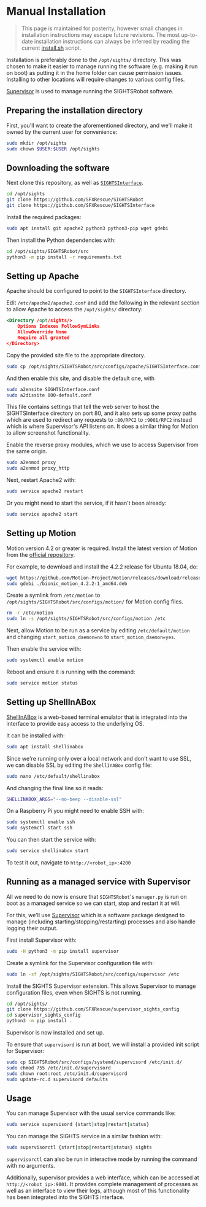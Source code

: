 # Manual Installation

> This page is maintained for posterity, however small changes in installation instructions may escape future revisions. The most up-to-date installation instructions can always be inferred by reading the current [install.sh](/install.sh) script.

Installation is preferably done to the `/opt/sights/` directory. This was chosen to make it easier to manage running the software (e.g. making it run on boot) as putting it in the home folder can cause permission issues. Installing to other locations will require changes to various config files.

[Supervisor](http://supervisord.org/) is used to manage running the SIGHTSRobot software.

## Preparing the installation directory

First, you'll want to create the aforementioned directory, and we'll make it owned by the current user for convenience:

```sh
sudo mkdir /opt/sights
sudo chown $USER:$USER /opt/sights
```

## Downloading the software

Next clone this repository, as well as [`SIGHTSInterface`](https://github.com/SFXRescue/SIGHTSInterface).

```sh
cd /opt/sights
git clone https://github.com/SFXRescue/SIGHTSRobot
git clone https://github.com/SFXRescue/SIGHTSInterface
```

Install the required packages:

```sh
sudo apt install git apache2 python3 python3-pip wget gdebi
```

Then install the Python dependencies with:

```sh
cd /opt/sights/SIGHTSRobot/src
python3 -m pip install -r requirements.txt
```

## Setting up Apache

Apache should be configured to point to the `SIGHTSInterface` directory.

Edit `/etc/apache2/apache2.conf` and add the following in the relevant section to allow Apache to access the `/opt/sights/` directory:

```xml
<Directory /opt/sights/>
    Options Indexes FollowSymLinks
    AllowOverride None
    Require all granted
</Directory>
```

Copy the provided site file to the appropriate directory.

```sh
sudo cp /opt/sights/SIGHTSRobot/src/configs/apache/SIGHTSInterface.conf /etc/apache2/sites-available/
```

And then enable this site, and disable the default one, with

```sh
sudo a2ensite SIGHTSInterface.conf
sudo a2dissite 000-default.conf
```

This file contains settings that tell the web server to host the SIGHTSInterface directory on port 80, and it also sets up some proxy paths which are used to redirect any requests to `:80/RPC2` to `:9001/RPC2` instead which is where Supervisor's API listens on. It does a similar thing for Motion to allow screenshot functionality.

Enable the reverse proxy modules, which we use to access Supervisor from the same origin.

```sh
sudo a2enmod proxy
sudo a2enmod proxy_http
```

Next, restart Apache2 with:

```sh
sudo service apache2 restart
```

Or you might need to start the service, if it hasn't been already:

```sh
sudo service apache2 start
```

## Setting up Motion

Motion version 4.2 or greater is required. Install the latest version of Motion from the [official repository](https://github.com/Motion-Project/motion).

For example, to download and install the 4.2.2 release for Ubuntu 18.04, do:

```sh
wget https://github.com/Motion-Project/motion/releases/download/release-4.2.2/bionic_motion_4.2.2-1_amd64.deb
sudo gdebi ./bionic_motion_4.2.2-1_amd64.deb
```

Create a symlink from `/etc/motion` to `/opt/sights/SIGHTSRobot/src/configs/motion/` for Motion config files.

```sh
rm -r /etc/motion
sudo ln -s /opt/sights/SIGHTSRobot/src/configs/motion /etc
```

Next, allow Motion to be run as a service by editing `/etc/default/motion` and changing `start_motion_daemon=no` to `start_motion_daemon=yes`.

Then enable the service with:

```sh
sudo systemctl enable motion
```

Reboot and ensure it is running with the command:

```sh
sudo service motion status
```

## Setting up ShellInABox

[ShellInABox](https://github.com/shellinabox/shellinabox) is a web-based terminal emulator that is integrated into the interface to provide easy access to the underlying OS.

It can be installed with:

```sh
sudo apt install shellinabox
```

Since we're running only over a local network and don't want to use SSL, we can disable SSL by editing the `ShellInABox` config file:

```sh
sudo nano /etc/default/shellinabox
```

And changing the final line so it reads:

```sh
SHELLINABOX_ARGS="--no-beep --disable-ssl"
```

On a Raspberry Pi you might need to enable SSH with:

```sh
sudo systemctl enable ssh
sudo systemctl start ssh
```

You can then start the service with:

```sh
sudo service shellinabox start
```

To test it out, navigate to `http://<robot_ip>:4200`

## Running as a managed service with Supervisor

All we need to do now is ensure that `SIGHTSRobot`'s `manager.py` is run on boot as a managed service so we can start, stop and restart it at will.

For this, we'll use [Supervisor](http://supervisord.org/) which is a software package designed to manage (including starting/stopping/restarting) processes and also handle logging their output.

First install Supervisor with:

```sh
sudo -H python3 -m pip install supervisor
```

Create a symlink for the Supervisor configuration file with:

```sh
sudo ln -sf /opt/sights/SIGHTSRobot/src/configs/supervisor /etc
```

Install the SIGHTS Supervisor extension. This allows Supervisor to manage configuration files, even when SIGHTS is not running.

```sh
cd /opt/sights/
git clone https://github.com/SFXRescue/supervisor_sights_config
cd supervisor_sights_config
python3 -m pip install .
```

Supervisor is now installed and set up.

To ensure that `supervisord` is run at boot, we will install a provided init script for Supervisor:

```sh
sudo cp SIGHTSRobot/src/configs/systemd/supervisord /etc/init.d/
sudo chmod 755 /etc/init.d/supervisord
sudo chown root:root /etc/init.d/supervisord
sudo update-rc.d supervisord defaults
```

## Usage

You can manage Supervisor with the usual service commands like:

```sh
sudo service supervisord {start|stop|restart|status}
```

You can manage the SIGHTS service in a similar fashion with:

```sh
sudo supervisorctl {start|stop|restart|status} sights
```

`supervisorctl` can also be run in interactive mode by running the command with no arguments.

Additionally, supervisor provides a web interface, which can be accessed at `http://<robot_ip>:9001`. It provides complete management of processes as well as an interface to view their logs, although most of this functionality has been integrated into the SIGHTS interface.